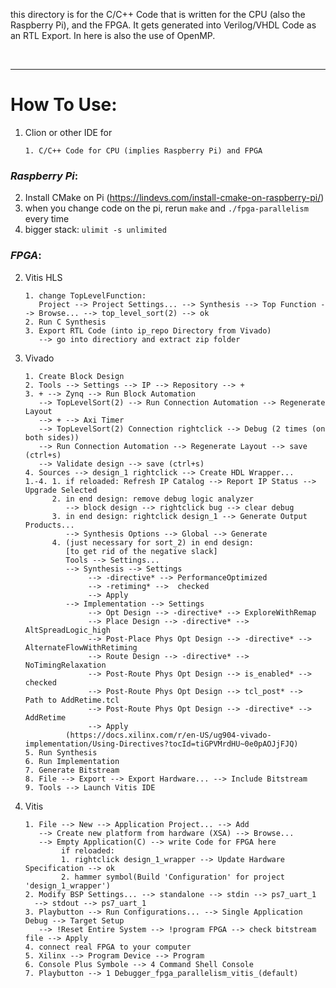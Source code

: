 this directory is for the C/C++ Code that is written for the CPU (also the Raspberry Pi),
and the FPGA. It gets generated into Verilog/VHDL Code as an RTL Export. In here is also the
use of OpenMP.

<br>

***

# **How To Use:**

1. Clion or other IDE for
   
       1. C/C++ Code for CPU (implies Raspberry Pi) and FPGA


### _Raspberry Pi_:

2. Install CMake on Pi (https://lindevs.com/install-cmake-on-raspberry-pi/)
3. when you change code on the pi, rerun ```make``` and ```./fpga-parallelism``` every time
4. bigger stack: ```ulimit -s unlimited```



### _FPGA_:

2. Vitis HLS

       1. change TopLevelFunction: 
          Project --> Project Settings... --> Synthesis --> Top Function --> Browse... --> top_level_sort(2) --> ok
       2. Run C Synthesis
       3. Export RTL Code (into ip_repo Directory from Vivado)
          --> go into directiory and extract zip folder

3. Vivado

       1. Create Block Design
       2. Tools --> Settings --> IP --> Repository --> +
       3. + --> Zynq --> Run Block Automation
          --> TopLevelSort(2) --> Run Connection Automation --> Regenerate Layout 
          --> + --> Axi Timer
          --> TopLevelSort(2) Connection rightclick --> Debug (2 times (on both sides))
          --> Run Connection Automation --> Regenerate Layout --> save (ctrl+s)
          --> Validate design --> save (ctrl+s)
       4. Sources --> design_1 rightclick --> Create HDL Wrapper...
       1.-4. 1. if reloaded: Refresh IP Catalog --> Report IP Status --> Upgrade Selected
             2. in end design: remove debug logic analyzer
                --> block design --> rightclick bug --> clear debug
             3. in end design: rightclick design_1 --> Generate Output Products...
                --> Synthesis Options --> Global --> Generate
             4. (just necessary for sort_2) in end design:
                [to get rid of the negative slack]
                Tools --> Settings...
                --> Synthesis --> Settings
                     --> -directive* --> PerformanceOptimized
                     --> -retiming* -->  checked
                     --> Apply
                --> Implementation --> Settings
                     --> Opt Design --> -directive* --> ExploreWithRemap
                     --> Place Design --> -directive* --> AltSpreadLogic_high
                     --> Post-Place Phys Opt Design --> -directive* -->  AlternateFlowWithRetiming
                     --> Route Design --> -directive* --> NoTimingRelaxation
                     --> Post-Route Phys Opt Design --> is_enabled* -->  checked
                     --> Post-Route Phys Opt Design --> tcl_post* -->  Path to AddRetime.tcl
                     --> Post-Route Phys Opt Design --> -directive* -->  AddRetime
                     --> Apply
                (https://docs.xilinx.com/r/en-US/ug904-vivado-implementation/Using-Directives?tocId=tiGPVMrdHU~0e0pAOJjFJQ)
       5. Run Synthesis
       6. Run Implementation
       7. Generate Bitstream
       8. File --> Export --> Export Hardware... --> Include Bitstream
       9. Tools --> Launch Vitis IDE

4. Vitis

       1. File --> New --> Application Project... --> Add
          --> Create new platform from hardware (XSA) --> Browse...
          --> Empty Application(C) --> write Code for FPGA here
               if reloaded: 
               1. rightclick design_1_wrapper --> Update Hardware Specification --> ok
               2. hammer symbol(Build 'Configuration' for project 'design_1_wrapper')
       2. Modify BSP Settings... --> standalone --> stdin --> ps7_uart_1
         --> stdout --> ps7_uart_1
       3. Playbutton --> Run Configurations... --> Single Application Debug --> Target Setup
          --> !Reset Entire System --> !program FPGA --> check bitstream file --> Apply
       4. connect real FPGA to your computer
       5. Xilinx --> Program Device --> Program
       6. Console Plus Symbole --> 4 Command Shell Console
       7. Playbutton --> 1 Debugger_fpga_parallelism_vitis_(default)
